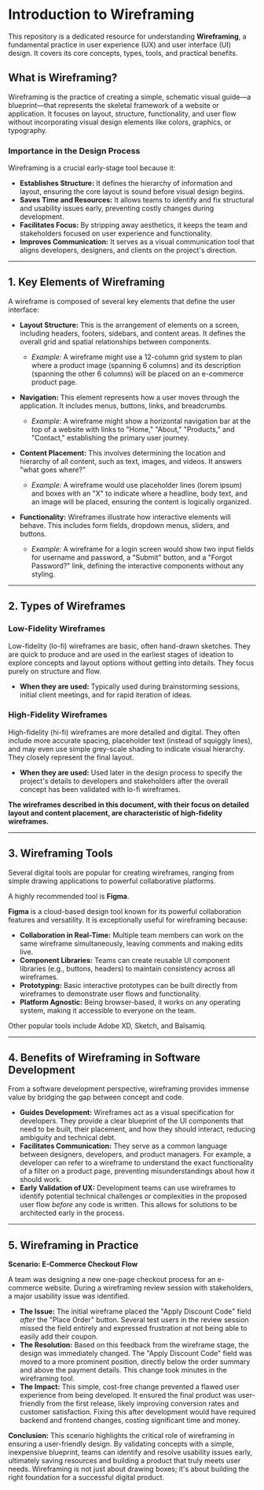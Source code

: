 
# Introduction to Wireframing

This repository is a dedicated resource for understanding **Wireframing**, a fundamental practice in user experience (UX) and user interface (UI) design. It covers its core concepts, types, tools, and practical benefits.

## What is Wireframing?

Wireframing is the practice of creating a simple, schematic visual guide—a blueprint—that represents the skeletal framework of a website or application. It focuses on layout, structure, functionality, and user flow without incorporating visual design elements like colors, graphics, or typography.

### Importance in the Design Process
Wireframing is a crucial early-stage tool because it:
*   **Establishes Structure:** It defines the hierarchy of information and layout, ensuring the core layout is sound before visual design begins.
*   **Saves Time and Resources:** It allows teams to identify and fix structural and usability issues early, preventing costly changes during development.
*   **Facilitates Focus:** By stripping away aesthetics, it keeps the team and stakeholders focused on user experience and functionality.
*   **Improves Communication:** It serves as a visual communication tool that aligns developers, designers, and clients on the project's direction.

---

## 1. Key Elements of Wireframing

A wireframe is composed of several key elements that define the user interface:

*   **Layout Structure:** This is the arrangement of elements on a screen, including headers, footers, sidebars, and content areas. It defines the overall grid and spatial relationships between components.
    *   *Example:* A wireframe might use a 12-column grid system to plan where a product image (spanning 6 columns) and its description (spanning the other 6 columns) will be placed on an e-commerce product page.

*   **Navigation:** This element represents how a user moves through the application. It includes menus, buttons, links, and breadcrumbs.
    *   *Example:* A wireframe might show a horizontal navigation bar at the top of a website with links to "Home," "About," "Products," and "Contact," establishing the primary user journey.

*   **Content Placement:** This involves determining the location and hierarchy of all content, such as text, images, and videos. It answers "what goes where?"
    *   *Example:* A wireframe would use placeholder lines (lorem ipsum) and boxes with an "X" to indicate where a headline, body text, and an image will be placed, ensuring the content is logically organized.

*   **Functionality:** Wireframes illustrate how interactive elements will behave. This includes form fields, dropdown menus, sliders, and buttons.
    *   *Example:* A wireframe for a login screen would show two input fields for username and password, a "Submit" button, and a "Forgot Password?" link, defining the interactive components without any styling.

---

## 2. Types of Wireframes

### Low-Fidelity Wireframes
Low-fidelity (lo-fi) wireframes are basic, often hand-drawn sketches. They are quick to produce and are used in the earliest stages of ideation to explore concepts and layout options without getting into details. They focus purely on structure and flow.

*   **When they are used:** Typically used during brainstorming sessions, initial client meetings, and for rapid iteration of ideas.

### High-Fidelity Wireframes
High-fidelity (hi-fi) wireframes are more detailed and digital. They often include more accurate spacing, placeholder text (instead of squiggly lines), and may even use simple grey-scale shading to indicate visual hierarchy. They closely represent the final layout.

*   **When they are used:** Used later in the design process to specify the project's details to developers and stakeholders after the overall concept has been validated with lo-fi wireframes.

**The wireframes described in this document, with their focus on detailed layout and content placement, are characteristic of high-fidelity wireframes.**

---

## 3. Wireframing Tools

Several digital tools are popular for creating wireframes, ranging from simple drawing applications to powerful collaborative platforms.

A highly recommended tool is **Figma**.

**Figma** is a cloud-based design tool known for its powerful collaboration features and versatility. It is exceptionally useful for wireframing because:
*   **Collaboration in Real-Time:** Multiple team members can work on the same wireframe simultaneously, leaving comments and making edits live.
*   **Component Libraries:** Teams can create reusable UI component libraries (e.g., buttons, headers) to maintain consistency across all wireframes.
*   **Prototyping:** Basic interactive prototypes can be built directly from wireframes to demonstrate user flows and functionality.
*   **Platform Agnostic:** Being browser-based, it works on any operating system, making it accessible to everyone on the team.

Other popular tools include Adobe XD, Sketch, and Balsamiq.

---

## 4. Benefits of Wireframing in Software Development

From a software development perspective, wireframing provides immense value by bridging the gap between concept and code.

*   **Guides Development:** Wireframes act as a visual specification for developers. They provide a clear blueprint of the UI components that need to be built, their placement, and how they should interact, reducing ambiguity and technical debt.
*   **Facilitates Communication:** They serve as a common language between designers, developers, and product managers. For example, a developer can refer to a wireframe to understand the exact functionality of a filter on a product page, preventing misunderstandings about how it should work.
*   **Early Validation of UX:** Development teams can use wireframes to identify potential technical challenges or complexities in the proposed user flow *before* any code is written. This allows for solutions to be architected early in the process.

---

## 5. Wireframing in Practice

**Scenario: E-Commerce Checkout Flow**

A team was designing a new one-page checkout process for an e-commerce website. During a wireframing review session with stakeholders, a major usability issue was identified.

*   **The Issue:** The initial wireframe placed the "Apply Discount Code" field *after* the "Place Order" button. Several test users in the review session missed the field entirely and expressed frustration at not being able to easily add their coupon.
*   **The Resolution:** Based on this feedback from the wireframe stage, the design was immediately changed. The "Apply Discount Code" field was moved to a more prominent position, directly below the order summary and above the payment details. This change took minutes in the wireframing tool.
*   **The Impact:** This simple, cost-free change prevented a flawed user experience from being developed. It ensured the final product was user-friendly from the first release, likely improving conversion rates and customer satisfaction. Fixing this after development would have required backend and frontend changes, costing significant time and money.

**Conclusion:** This scenario highlights the critical role of wireframing in ensuring a user-friendly design. By validating concepts with a simple, inexpensive blueprint, teams can identify and resolve usability issues early, ultimately saving resources and building a product that truly meets user needs. Wireframing is not just about drawing boxes; it's about building the right foundation for a successful digital product.